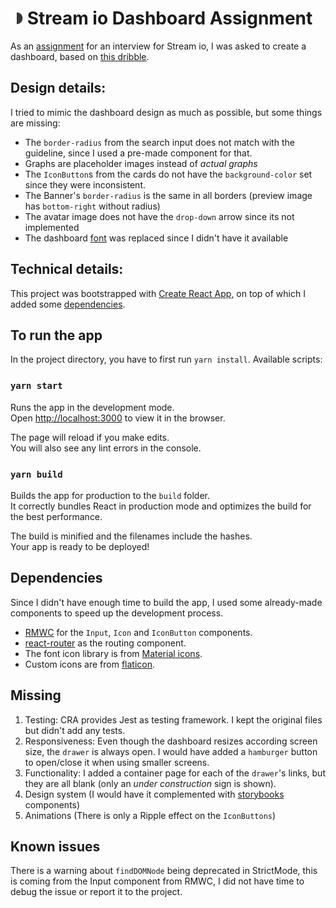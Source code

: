 # <img src="./public/logo192.png" width="20"/> Stream io Dashboard Assignment

As an [assignment](https://gist.github.com/jaapbakker88/c1f3aea505801c5a5bf7b5acff459721) for an interview for Stream io, I was asked to create a dashboard, based on [this dribble](https://dribbble.com/shots/13940752-Dashboard-UI).

## Design details:

I tried to mimic the dashboard design as much as possible, but some things are missing:

* The `border-radius` from the search input does not match with the guideline, since I used a pre-made component for that.
* Graphs are placeholder images instead of *actual graphs*
* The `IconButton`s from the cards do not have the `background-color` set since they were inconsistent.
* The Banner's `border-radius` is the same in all borders (preview image has `bottom-right` without radius)
* The avatar image does not have the `drop-down` arrow since its not implemented
* The dashboard [font](https://www.fonts.com/font/linotype/neue-helvetica) was replaced since I didn't have it available  

## Technical details:

This project was bootstrapped with [Create React App](https://github.com/facebook/create-react-app), on top of which I added some [dependencies](#dependencies).


## To run the app

In the project directory, you have to first run 
`yarn install`. Available scripts:

### `yarn start`

Runs the app in the development mode.<br />
Open [http://localhost:3000](http://localhost:3000) to view it in the browser.

The page will reload if you make edits.<br />
You will also see any lint errors in the console.

### `yarn build`

Builds the app for production to the `build` folder.<br />
It correctly bundles React in production mode and optimizes the build for the best performance.

The build is minified and the filenames include the hashes.<br />
Your app is ready to be deployed!

## Dependencies

Since I didn't have enough time to build the app, I used some already-made components to speed up the development process.

* [RMWC](https://rmwc.io/) for the `Input`, `Icon` and `IconButton` components.
* [react-router](https://reactrouter.com/) as the routing component.
* The font icon library is from [Material icons](https://material.io/resources/icons).
* Custom icons are from [flaticon](htt.ps://www.flaticon.com/).

## Missing

1. Testing: CRA provides Jest as testing framework. I kept the original files but didn't add any tests.
2. Responsiveness: Even though the dashboard resizes according screen size, the `drawer` is always open. I would have added a `hamburger` button to open/close it when using smaller screens.
3. Functionality: I added a container page for each of the `drawer`'s links, but they are all blank (only an *under construction* sign is shown).
5. Design system (I would have it complemented with [storybooks](https://storybook.js.org/) components)
6. Animations (There is only a Ripple effect on the `IconButtons`)

## Known issues

There is a warning about `findDOMNode` being deprecated in StrictMode, this is coming from the Input component from RMWC, I did not have time to debug the issue or report it to the project.
